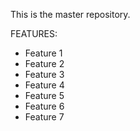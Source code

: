 This is the master repository.

FEATURES:
- Feature 1
- Feature 2
- Feature 3
- Feature 4
- Feature 5
- Feature 6
- Feature 7
